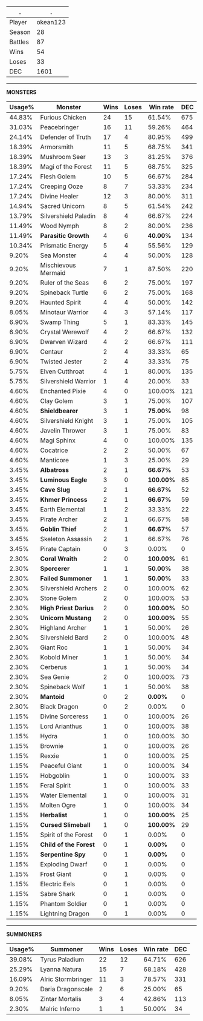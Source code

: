 .|.
|-|-
Player|okean123
Season|28
Battles|87
Wins|54
Loses|33
DEC|1601

---
**MONSTERS**

Usage%|Monster|Wins|Loses|Win rate|DEC|
-|-|-|-|-|-|
44.83%|Furious Chicken|24|15|61.54%|675|
31.03%|Peacebringer|16|11|59.26%|464|
24.14%|Defender of Truth|17|4|80.95%|499|
18.39%|Armorsmith|11|5|68.75%|341|
18.39%|Mushroom Seer|13|3|81.25%|376|
18.39%|Magi of the Forest|11|5|68.75%|325|
17.24%|Flesh Golem|10|5|66.67%|284|
17.24%|Creeping Ooze|8|7|53.33%|234|
17.24%|Divine Healer|12|3|80.00%|311|
14.94%|Sacred Unicorn|8|5|61.54%|242|
13.79%|Silvershield Paladin|8|4|66.67%|224|
11.49%|Wood Nymph|8|2|80.00%|236|
11.49%|**Parasitic Growth**|4|6|**40.00%**|134|
10.34%|Prismatic Energy|5|4|55.56%|129|
9.20%|Sea Monster|4|4|50.00%|128|
9.20%|Mischievous Mermaid|7|1|87.50%|220|
9.20%|Ruler of the Seas|6|2|75.00%|197|
9.20%|Spineback Turtle|6|2|75.00%|168|
9.20%|Haunted Spirit|4|4|50.00%|142|
8.05%|Minotaur Warrior|4|3|57.14%|117|
6.90%|Swamp Thing|5|1|83.33%|145|
6.90%|Crystal Werewolf|4|2|66.67%|132|
6.90%|Dwarven Wizard|4|2|66.67%|111|
6.90%|Centaur|2|4|33.33%|65|
6.90%|Twisted Jester|2|4|33.33%|75|
5.75%|Elven Cutthroat|4|1|80.00%|135|
5.75%|Silvershield Warrior|1|4|20.00%|33|
4.60%|Enchanted Pixie|4|0|100.00%|121|
4.60%|Clay Golem|3|1|75.00%|107|
4.60%|**Shieldbearer**|3|1|**75.00%**|98|
4.60%|Silvershield Knight|3|1|75.00%|105|
4.60%|Javelin Thrower|3|1|75.00%|83|
4.60%|Magi Sphinx|4|0|100.00%|135|
4.60%|Cocatrice|2|2|50.00%|67|
4.60%|Manticore|1|3|25.00%|29|
3.45%|**Albatross**|2|1|**66.67%**|53|
3.45%|**Luminous Eagle**|3|0|**100.00%**|85|
3.45%|**Cave Slug**|2|1|**66.67%**|52|
3.45%|**Khmer Princess**|2|1|**66.67%**|59|
3.45%|Earth Elemental|1|2|33.33%|22|
3.45%|Pirate Archer|2|1|66.67%|58|
3.45%|**Goblin Thief**|2|1|**66.67%**|57|
3.45%|Skeleton Assassin|2|1|66.67%|76|
3.45%|Pirate Captain|0|3|0.00%|0|
2.30%|**Coral Wraith**|2|0|**100.00%**|61|
2.30%|**Sporcerer**|1|1|**50.00%**|38|
2.30%|**Failed Summoner**|1|1|**50.00%**|33|
2.30%|Silvershield Archers|2|0|100.00%|62|
2.30%|Stone Golem|2|0|100.00%|53|
2.30%|**High Priest Darius**|2|0|**100.00%**|50|
2.30%|**Unicorn Mustang**|2|0|**100.00%**|55|
2.30%|Highland Archer|1|1|50.00%|26|
2.30%|Silvershield Bard|2|0|100.00%|48|
2.30%|Giant Roc|1|1|50.00%|34|
2.30%|Kobold Miner|1|1|50.00%|34|
2.30%|Cerberus|1|1|50.00%|34|
2.30%|Sea Genie|2|0|100.00%|73|
2.30%|Spineback Wolf|1|1|50.00%|38|
2.30%|**Mantoid**|0|2|**0.00%**|0|
2.30%|Black Dragon|0|2|0.00%|0|
1.15%|Divine Sorceress|1|0|100.00%|26|
1.15%|Lord Arianthus|1|0|100.00%|38|
1.15%|Hydra|1|0|100.00%|30|
1.15%|Brownie|1|0|100.00%|26|
1.15%|Rexxie|1|0|100.00%|25|
1.15%|Peaceful Giant|1|0|100.00%|34|
1.15%|Hobgoblin|1|0|100.00%|33|
1.15%|Feral Spirit|1|0|100.00%|33|
1.15%|Water Elemental|1|0|100.00%|31|
1.15%|Molten Ogre|1|0|100.00%|34|
1.15%|**Herbalist**|1|0|**100.00%**|25|
1.15%|**Cursed Slimeball**|1|0|**100.00%**|29|
1.15%|Spirit of the Forest|0|1|0.00%|0|
1.15%|**Child of the Forest**|0|1|**0.00%**|0|
1.15%|**Serpentine Spy**|0|1|**0.00%**|0|
1.15%|Exploding Dwarf|0|1|0.00%|0|
1.15%|Frost Giant|0|1|0.00%|0|
1.15%|Electric Eels|0|1|0.00%|0|
1.15%|Sabre Shark|0|1|0.00%|0|
1.15%|Phantom Soldier|0|1|0.00%|0|
1.15%|Lightning Dragon|0|1|0.00%|0|

---
**SUMMONERS**

Usage%|Summoner|Wins|Loses|Win rate|DEC|
-|-|-|-|-|-|
39.08%|Tyrus Paladium|22|12|64.71%|626|
25.29%|Lyanna Natura|15|7|68.18%|428|
16.09%|Alric Stormbringer|11|3|78.57%|331|
9.20%|Daria Dragonscale|2|6|25.00%|65|
8.05%|Zintar Mortalis|3|4|42.86%|113|
2.30%|Malric Inferno|1|1|50.00%|34|
